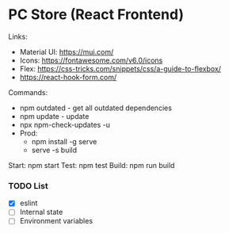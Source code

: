 # PC Store (React Frontend)

Links:
- Material UI: https://mui.com/
- Icons: https://fontawesome.com/v6.0/icons
- Flex: https://css-tricks.com/snippets/css/a-guide-to-flexbox/
- https://react-hook-form.com/

Commands:
- npm outdated - get all outdated dependencies
- npm update - update
- npx npm-check-updates -u
- Prod:
  - npm install -g serve
  - serve -s build

Start: npm start
Test: npm test
Build: npm run build

### TODO List
- [x] eslint
- [ ] Internal state
- [ ] Environment variables
